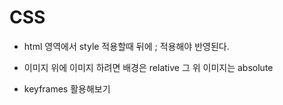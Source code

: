 # CSS

- html 영역에서 style 적용할때 뒤에 ; 적용해야 반영된다.

- 이미지 위에 이미지 하려면 배경은 relative 그 위 이미지는 absolute

- keyframes 활용해보기
